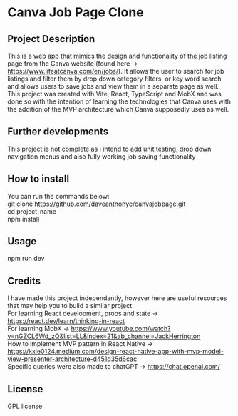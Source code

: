 # Canva Job Page Clone

## Project Description
This is a web app that mimics the design and functionality of the job listing page from the Canva website (found here -> https://www.lifeatcanva.com/en/jobs/). It allows the user to search for job listings and filter them by drop down category filters, or key word search and allows users to save jobs and view them in a separate page as well. This project was created with Vite, React, TypeScript and MobX and was done so with the intention of learning the technologies that Canva uses with the addition of the MVP architecture which Canva supposedly uses as well.

## Further developments
This project is not complete as I intend to add unit testing, drop down navigation menus and also fully working job saving functionality

## How to install
You can run the commands below: <br />
git clone https://github.com/daveanthonyc/canvajobpage.git <br />
cd project-name <br />
npm install <br />

## Usage
npm run dev

## Credits
I have made this project independantly, however here are useful resources that may help you to build a similar project <br />
For learning React development, props and state -> https://react.dev/learn/thinking-in-react <br />
For learning MobX -> https://www.youtube.com/watch?v=nGZCL6Wd_zQ&list=LL&index=21&ab_channel=JackHerrington <br />
How to implement MVP pattern in React Native -> https://kxie0124.medium.com/design-react-native-app-with-mvp-model-view-presenter-architecture-d451d35d6cac <br />
Specific queries were also made to chatGPT -> https://chat.openai.com/ <br />

## License
GPL license
